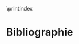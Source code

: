 
[^f_inclusion]: Dans ces notes, l'écriture tente d'être inclusive. Un peu pour
céder à la mode, un peu parce que ça « m'amuse » et un peu pour essayer
d'inclure plus. J'essaierai de ne pas en abuser. Je troque généralement l'accord
dit « du masculin l'emporte » contre l'accord de proximité et j'ajoute quelques nouveaux mots en évitant le point médian `·` qui fait peur ;-) 

[^f_renouvo]: Ces notes sont écrites en orthographe réformée.

[^f_editeur]: Un _éditeur de texte_ est un programme qui permet d'écrire du
texte (sans mise en forme) et de le sauver. Un _éditeur de code_ est un
programme qui permet d'écrire du texte et qui offre des services à
l'utilisateurice ; coloration syntaxique, indentation, raccourcis clavier… Nous
ne parlons bien sûr pas de _traitement de texte_. `notepad` est un éditeur de
texte, `vim`, `notepad++` sont des éditeurs de code, `LibreOffice Writer` est un
traitement de texte. Ceci étant dit, mon conseil est d'être à l'aise avec `vim`
et d'oublier `nano`.


\printindex

# Bibliographie
